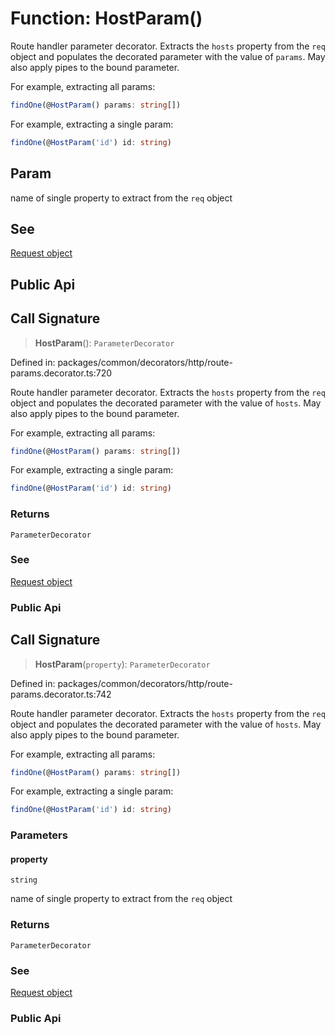 # Function: HostParam()

Route handler parameter decorator. Extracts the `hosts`
property from the `req` object and populates the decorated
parameter with the value of `params`. May also apply pipes to the bound
parameter.

For example, extracting all params:
```typescript
findOne(@HostParam() params: string[])
```

For example, extracting a single param:
```typescript
findOne(@HostParam('id') id: string)
```

## Param

name of single property to extract from the `req` object

## See

[Request object](https://docs.nestjs.com/controllers#request-object)

## Public Api

## Call Signature

> **HostParam**(): `ParameterDecorator`

Defined in: packages/common/decorators/http/route-params.decorator.ts:720

Route handler parameter decorator. Extracts the `hosts`
property from the `req` object and populates the decorated
parameter with the value of `hosts`. May also apply pipes to the bound
parameter.

For example, extracting all params:
```typescript
findOne(@HostParam() params: string[])
```

For example, extracting a single param:
```typescript
findOne(@HostParam('id') id: string)
```

### Returns

`ParameterDecorator`

### See

[Request object](https://docs.nestjs.com/controllers#request-object)

### Public Api

## Call Signature

> **HostParam**(`property`): `ParameterDecorator`

Defined in: packages/common/decorators/http/route-params.decorator.ts:742

Route handler parameter decorator. Extracts the `hosts`
property from the `req` object and populates the decorated
parameter with the value of `hosts`. May also apply pipes to the bound
parameter.

For example, extracting all params:
```typescript
findOne(@HostParam() params: string[])
```

For example, extracting a single param:
```typescript
findOne(@HostParam('id') id: string)
```

### Parameters

#### property

`string`

name of single property to extract from the `req` object

### Returns

`ParameterDecorator`

### See

[Request object](https://docs.nestjs.com/controllers#request-object)

### Public Api
